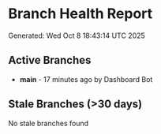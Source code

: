 # Branch Health Report
Generated: Wed Oct  8 18:43:14 UTC 2025

## Active Branches
- **main** - 17 minutes ago by Dashboard Bot

## Stale Branches (>30 days)
No stale branches found

